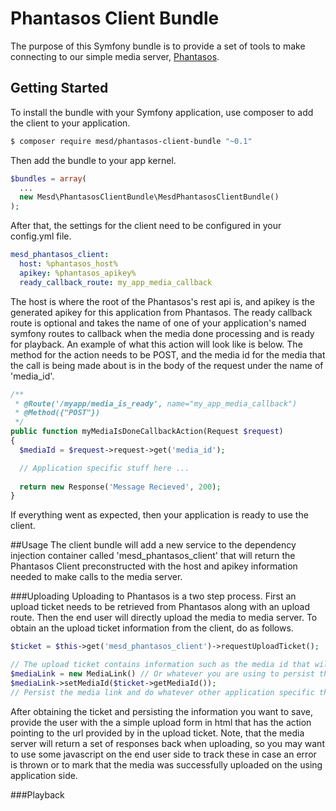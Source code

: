 # Phantasos Client Bundle
The purpose of this Symfony bundle is to provide a set of tools to make connecting to our simple media server, [Phantasos](https://github.com/MESD/Phantasos).

## Getting Started
To install the bundle with your Symfony application, use composer to add the client to your application.
```bash
$ composer require mesd/phantasos-client-bundle "~0.1"
```
Then add the bundle to your app kernel.
```php
$bundles = array(
  ...
  new Mesd\PhantasosClientBundle\MesdPhantasosClientBundle()
);
```
After that, the settings for the client need to be configured in your config.yml file.
```yaml
mesd_phantasos_client:
  host: %phantasos_host%
  apikey: %phantasos_apikey%
  ready_callback_route: my_app_media_callback
```
The host is where the root of the Phantasos's rest api is, and apikey is the generated apikey for this application from Phantasos.  The ready callback route is optional and takes the name of one of your application's named symfony routes to callback when the media done processing and is ready for playback.  An example of what this action will look like is below.  The method for the action needs to be POST, and the media id for the media that the call is being made about is in the body of the request under the name of 'media_id'.
```php
/**
 * @Route('/myapp/media_is_ready', name="my_app_media_callback")
 * @Method({"POST"})
 */
public function myMediaIsDoneCallbackAction(Request $request)
{
  $mediaId = $request->request->get('media_id');

  // Application specific stuff here ...
  
  return new Response('Message Recieved', 200);
}
```
If everything went as expected, then your application is ready to use the client.

##Usage
The client bundle will add a new service to the dependency injection container called 'mesd_phantasos_client' that will return the Phantasos Client preconstructed with the host and apikey information needed to make calls to the media server.

###Uploading
Uploading to Phantasos is a two step process.  First an upload ticket needs to be retrieved from Phantasos along with an upload route.  Then the end user will directly upload the media to media server.  To obtain an the upload ticket information from the client, do as follows.
```php
$ticket = $this->get('mesd_phantasos_client')->requestUploadTicket();

// The upload ticket contains information such as the media id that will need to be saved in your application
$mediaLink = new MediaLink() // Or whatever you are using to persist the media information in the using application
$mediaLink->setMediaId($ticket->getMediaId());
// Persist the media link and do whatever other application specific things need to be done
```
After obtaining the ticket and persisting the information you want to save, provide the user with the a simple upload form in html that has the action pointing to the url provided by in the upload ticket.  Note, that the media server will return a set of responses back when uploading, so you may want to use some javascript on the end user side to track these in case an error is thrown or to mark that the media was successfully uploaded on the using application side.

###Playback
